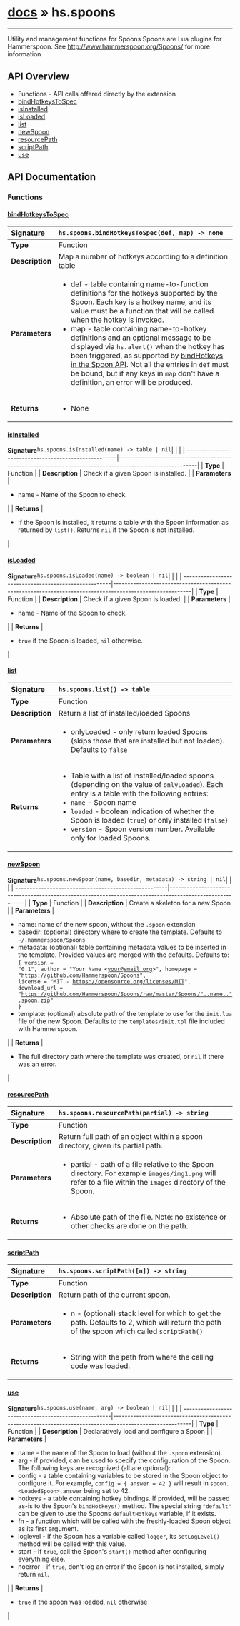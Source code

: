# [docs](index.md) » hs.spoons
---

Utility and management functions for Spoons
Spoons are Lua plugins for Hammerspoon.
See http://www.hammerspoon.org/Spoons/ for more information

## API Overview
* Functions - API calls offered directly by the extension
 * [bindHotkeysToSpec](#bindhotkeystospec)
 * [isInstalled](#isinstalled)
 * [isLoaded](#isloaded)
 * [list](#list)
 * [newSpoon](#newspoon)
 * [resourcePath](#resourcepath)
 * [scriptPath](#scriptpath)
 * [use](#use)

## API Documentation

### Functions

#### [bindHotkeysToSpec](#bindhotkeystospec)
| <span style="float: left;">**Signature**</span> | <span style="float: left;">`hs.spoons.bindHotkeysToSpec(def, map) -> none` </span>                                                          |
| -----------------------------------------------------|---------------------------------------------------------------------------------------------------------|
| **Type**                                             | Function |
| **Description**                                      | Map a number of hotkeys according to a definition table |
| **Parameters**                                       | <ul><li>def - table containing name-to-function definitions for the hotkeys supported by the Spoon. Each key is a hotkey name, and its value must be a function that will be called when the hotkey is invoked.</li><li>map - table containing name-to-hotkey definitions and an optional message to be displayed via <code>hs.alert()</code> when the hotkey has been triggered, as supported by <a href="https://github.com/Hammerspoon/hammerspoon/blob/master/SPOONS.md#hotkeys">bindHotkeys in the Spoon API</a>. Not all the entries in <code>def</code> must be bound, but if any keys in <code>map</code> don't have a definition, an error will be produced.</li></ul> |
| **Returns**                                          | <ul><li>None</li></ul> |

#### [isInstalled](#isinstalled)
| <span style="float: left;">**Signature**</span> | <span style="float: left;">`hs.spoons.isInstalled(name) -> table | nil` </span>                                                          |
| -----------------------------------------------------|---------------------------------------------------------------------------------------------------------|
| **Type**                                             | Function |
| **Description**                                      | Check if a given Spoon is installed. |
| **Parameters**                                       | <ul><li>name - Name of the Spoon to check.</li></ul> |
| **Returns**                                          | <ul><li>If the Spoon is installed, it returns a table with the Spoon information as returned by <code>list()</code>. Returns <code>nil</code> if the Spoon is not installed.</li></ul> |

#### [isLoaded](#isloaded)
| <span style="float: left;">**Signature**</span> | <span style="float: left;">`hs.spoons.isLoaded(name) -> boolean | nil` </span>                                                          |
| -----------------------------------------------------|---------------------------------------------------------------------------------------------------------|
| **Type**                                             | Function |
| **Description**                                      | Check if a given Spoon is loaded. |
| **Parameters**                                       | <ul><li>name - Name of the Spoon to check.</li></ul> |
| **Returns**                                          | <ul><li><code>true</code> if the Spoon is loaded, <code>nil</code> otherwise.</li></ul> |

#### [list](#list)
| <span style="float: left;">**Signature**</span> | <span style="float: left;">`hs.spoons.list() -> table` </span>                                                          |
| -----------------------------------------------------|---------------------------------------------------------------------------------------------------------|
| **Type**                                             | Function |
| **Description**                                      | Return a list of installed/loaded Spoons |
| **Parameters**                                       | <ul><li>onlyLoaded - only return loaded Spoons (skips those that are installed but not loaded). Defaults to <code>false</code></li></ul> |
| **Returns**                                          | <ul><li>Table with a list of installed/loaded spoons (depending on the value of <code>onlyLoaded</code>). Each entry is a table with the following entries:</li><li><code>name</code> - Spoon name</li><li><code>loaded</code> - boolean indication of whether the Spoon is loaded (<code>true</code>) or only installed (<code>false</code>)</li><li><code>version</code> - Spoon version number. Available only for loaded Spoons.</li></ul> |

#### [newSpoon](#newspoon)
| <span style="float: left;">**Signature**</span> | <span style="float: left;">`hs.spoons.newSpoon(name, basedir, metadata) -> string | nil` </span>                                                          |
| -----------------------------------------------------|---------------------------------------------------------------------------------------------------------|
| **Type**                                             | Function |
| **Description**                                      | Create a skeleton for a new Spoon |
| **Parameters**                                       | <ul><li>name: name of the new spoon, without the <code>.spoon</code> extension</li><li>basedir: (optional) directory where to create the template. Defaults to <code>~/.hammerspoon/Spoons</code></li><li>metadata: (optional) table containing metadata values to be inserted in the template. Provided values are merged with the defaults. Defaults to:   <code>{     version = "0.1",     author = "Your Name &lt;your@email.org&gt;",     homepage = "https://github.com/Hammerspoon/Spoons",     license = "MIT - https://opensource.org/licenses/MIT",     download_url = "https://github.com/Hammerspoon/Spoons/raw/master/Spoons/"..name..".spoon.zip"   }</code></li><li>template: (optional) absolute path of the template to use for the <code>init.lua</code> file of the new Spoon. Defaults to the <code>templates/init.tpl</code> file included with Hammerspoon.</li></ul> |
| **Returns**                                          | <ul><li>The full directory path where the template was created, or <code>nil</code> if there was an error.</li></ul> |

#### [resourcePath](#resourcepath)
| <span style="float: left;">**Signature**</span> | <span style="float: left;">`hs.spoons.resourcePath(partial) -> string` </span>                                                          |
| -----------------------------------------------------|---------------------------------------------------------------------------------------------------------|
| **Type**                                             | Function |
| **Description**                                      | Return full path of an object within a spoon directory, given its partial path. |
| **Parameters**                                       | <ul><li>partial - path of a file relative to the Spoon directory. For example <code>images/img1.png</code> will refer to a file within the <code>images</code> directory of the Spoon.</li></ul> |
| **Returns**                                          | <ul><li>Absolute path of the file. Note: no existence or other checks are done on the path.</li></ul> |

#### [scriptPath](#scriptpath)
| <span style="float: left;">**Signature**</span> | <span style="float: left;">`hs.spoons.scriptPath([n]) -> string` </span>                                                          |
| -----------------------------------------------------|---------------------------------------------------------------------------------------------------------|
| **Type**                                             | Function |
| **Description**                                      | Return path of the current spoon. |
| **Parameters**                                       | <ul><li>n - (optional) stack level for which to get the path. Defaults to 2, which will return the path of the spoon which called <code>scriptPath()</code></li></ul> |
| **Returns**                                          | <ul><li>String with the path from where the calling code was loaded.</li></ul> |

#### [use](#use)
| <span style="float: left;">**Signature**</span> | <span style="float: left;">`hs.spoons.use(name, arg) -> boolean | nil` </span>                                                          |
| -----------------------------------------------------|---------------------------------------------------------------------------------------------------------|
| **Type**                                             | Function |
| **Description**                                      | Declaratively load and configure a Spoon |
| **Parameters**                                       | <ul><li>name - the name of the Spoon to load (without the <code>.spoon</code> extension).</li><li>arg - if provided, can be used to specify the configuration of the Spoon. The following keys are recognized (all are optional):</li><li>config - a table containing variables to be stored in the Spoon object to configure it. For example, <code>config = { answer = 42 }</code> will result in <code>spoon.&lt;LoadedSpoon&gt;.answer</code> being set to 42.</li><li>hotkeys - a table containing hotkey bindings. If provided, will be passed as-is to the Spoon's <code>bindHotkeys()</code> method. The special string <code>"default"</code> can be given to use the Spoons <code>defaultHotkeys</code> variable, if it exists.</li><li>fn - a function which will be called with the freshly-loaded Spoon object as its first argument.</li><li>loglevel - if the Spoon has a variable called <code>logger</code>, its <code>setLogLevel()</code> method will be called with this value.</li><li>start - if <code>true</code>, call the Spoon's <code>start()</code> method after configuring everything else.</li><li>noerror - if <code>true</code>, don't log an error if the Spoon is not installed, simply return <code>nil</code>.</li></ul> |
| **Returns**                                          | <ul><li><code>true</code> if the spoon was loaded, <code>nil</code> otherwise</li></ul> |

